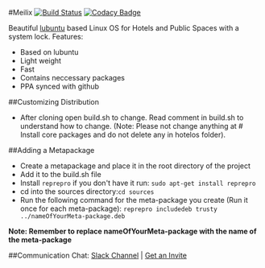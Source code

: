 #Meilix
[![Build Status](https://travis-ci.org/fossasia/meilix.svg?branch=master)](https://travis-ci.org/fossasia/meilix)
[![Codacy Badge](https://api.codacy.com/project/badge/Grade/06b894182dda4c8fb85f0025b11d6e72)](https://www.codacy.com/app/mb/meilix?utm_source=github.com&amp;utm_medium=referral&amp;utm_content=fossasia/meilix&amp;utm_campaign=Badge_Grade)

Beautiful [lubuntu](http://lubuntu.net) based Linux OS for Hotels and Public Spaces with a system lock.
Features:
* Based on lubuntu
* Light weight
* Fast
* Contains neccessary packages
* PPA synced with github

##Customizing Distribution

- After cloning open build.sh to change. Read comment in build.sh to understand how to change.
(Note: Please not change anything at # Install core packages and do not delete any in hotelos folder).

##Adding a Metapackage
- Create a metapackage and place it in the root directory of the project
- Add it to the build.sh file
- Install `reprepro` if you don't have it run: `sudo apt-get install reprepro`
- cd into the sources directory:`cd sources`
- Run the following command for the meta-package you create (Run it once for each meta-package): `reprepro includedeb trusty ../nameOfYourMeta-package.deb`

**Note: Remember to replace nameOfYourMeta-package with the name of the meta-package**

##Communication
Chat: [Slack Channel](http://fossasia.slack.com/messages/linux/) | [Get an Invite](http://fossasia-slack.herokuapp.com/)
